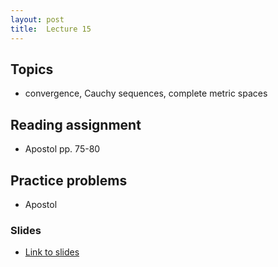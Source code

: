 ```yaml
---
layout: post
title:  Lecture 15
---
```


## Topics

* convergence, Cauchy sequences, complete metric spaces

## Reading assignment
* Apostol pp. 75-80

## Practice problems

* Apostol 

### Slides

* [Link to slides](http://wcasper.github.io/math350fall2024/slides/lec15/lec15.pdf)

